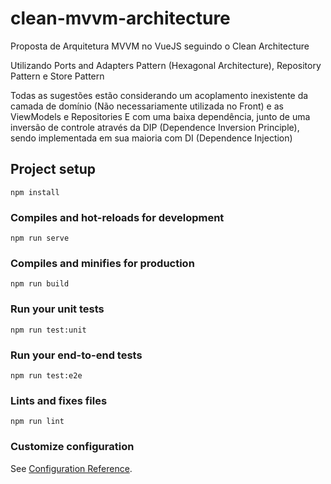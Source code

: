 # clean-mvvm-architecture

Proposta de Arquitetura MVVM no VueJS seguindo o Clean Architecture

Utilizando Ports and Adapters Pattern (Hexagonal Architecture), Repository Pattern e Store Pattern

Todas as sugestões estão considerando um acoplamento inexistente da camada de domínio (Não necessariamente utilizada no Front) e as ViewModels e Repositories
E com uma baixa dependência, junto de uma inversão de controle através da DIP (Dependence Inversion Principle), sendo implementada em sua maioria com DI (Dependence Injection)

## Project setup

```
npm install
```

### Compiles and hot-reloads for development

```
npm run serve
```

### Compiles and minifies for production

```
npm run build
```

### Run your unit tests

```
npm run test:unit
```

### Run your end-to-end tests

```
npm run test:e2e
```

### Lints and fixes files

```
npm run lint
```

### Customize configuration

See [Configuration Reference](https://cli.vuejs.org/config/).
